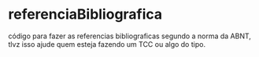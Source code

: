 # referenciaBibliografica

código para fazer as referencias bibliograficas segundo a norma da ABNT, tlvz isso ajude quem esteja fazendo um TCC ou algo do tipo.
